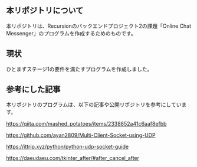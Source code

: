 ## 本リポジトリについて

本リポジトリは、Recursionのバックエンドプロジェクト2の課題「Online Chat Messenger」のプログラムを作成するためのものです。

## 現状

ひとまずステージ1の要件を満たすプログラムを作成しました。

## 参考にした記事

本リポジトリのプログラムは、以下の記事や公開リポジトリを参考にしています。

https://qiita.com/mashed_potatoes/items/2338852a41c6aaf8efbb

https://github.com/ayan2809/Multi-Client-Socket-using-UDP

https://ittrip.xyz/python/python-udp-socket-guide

https://daeudaeu.com/tkinter_after/#after_cancel_after
